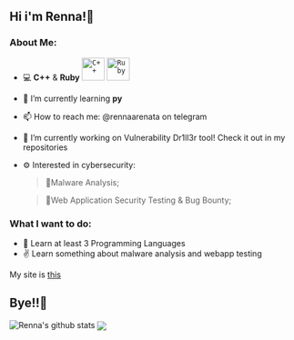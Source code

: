 ## Hi i'm Renna!🦌

### About Me:
- 💻 **C++** & **Ruby** <code><img src="https://github.com/abranhe/programming-languages-logos/blob/master/src/cpp/cpp_48x48.png" alt="C++" width="40" height="40" /></code>&nbsp;<code><img src="https://camo.githubusercontent.com/e6e2a1af3cd8afe9483f1e5ca1795ee6de67abaa298834c6ec75d0e384f88fc9/68747470733a2f2f63646e2e6a7364656c6976722e6e65742f6e706d2f4070726f6772616d6d696e672d6c616e6775616765732d6c6f676f732f7275627940302e302e302f727562795f323536783235362e706e67" alt="Ruby" width="40" heigh="40" /></code>
- 🌱 I’m currently learning **py**
- 📫 How to reach me: @rennaarenata on telegram
- 🔭 I’m currently working on Vulnerability Dr1ll3r tool! Check it out in my repositories
- ⚙  Interested in cybersecurity:  
  > 👾Malware Analysis;
  
  > 🔺Web Application Security Testing & Bug Bounty;

    <p align="left">
    
    </p>

### What I want to do:
- 📑 Learn at least 3 Programming Languages
- ✌ Learn something about malware analysis and webapp testing


My site is [this](https://rennaarenata.github.io)

## Bye!!👋


![Renna's github stats](https://github-readme-stats.vercel.app/api?username=RENNAARENATA&show_icons=true&count_private=true&theme=react)
<img align="center" src="https://github-readme-stats.vercel.app/api/top-langs/?username=RENNAARENATA&hide_border=true"/></a>
